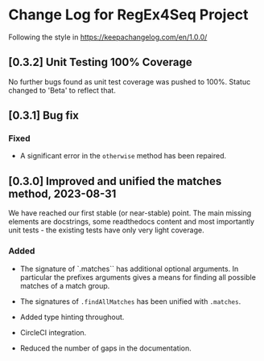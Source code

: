 # Change Log for RegEx4Seq Project

Following the style in https://keepachangelog.com/en/1.0.0/

## [0.3.2] Unit Testing 100% Coverage

No further bugs found as unit test coverage was pushed to 100%. Statuc changed
to 'Beta' to reflect that.

## [0.3.1] Bug fix

### Fixed

- A significant error in the `otherwise` method has been repaired.

## [0.3.0] Improved and unified the matches method, 2023-08-31

We have reached our first stable (or near-stable) point. The main missing
elements are docstrings, some readthedocs content and most importantly unit
tests - the existing tests have only very light coverage.

### Added

- The signature of `.matches`` has additional optional arguments. In particular
  the prefixes arguments gives a means for finding all possible matches of
  a match group.

- The signatures of `.findAllMatches` has been unified with `.matches`.

- Added type hinting throughout.

- CircleCI integration.

- Reduced the number of gaps in the documentation.

